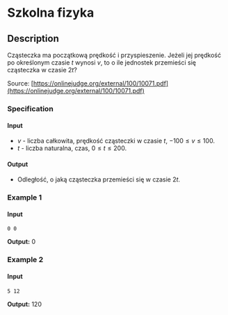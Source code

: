 # Szkolna fizyka

## Description

Cząsteczka ma początkową prędkość i przyspieszenie. Jeżeli jej prędkość po określonym czasie $t$ wynosi $v$, to o ile jednostek przemieści się cząsteczka w czasie $2t$?

Source: [https://onlinejudge.org/external/100/10071.pdf](https://onlinejudge.org/external/100/10071.pdf)

### Specification

#### Input

* $v$ - liczba całkowita, prędkość cząsteczki w czasie $t$, $-100\leq v\leq 100$.
* $t$ - liczba naturalna, czas, $0\leq t\leq200$.

#### Output

* Odległość, o jaką cząsteczka przemieści się w czasie $2t$.

### Example 1

#### Input

```
0 0
```

**Output:** $0$

### Example 2

#### Input

```
5 12
```

**Output:** $120$
